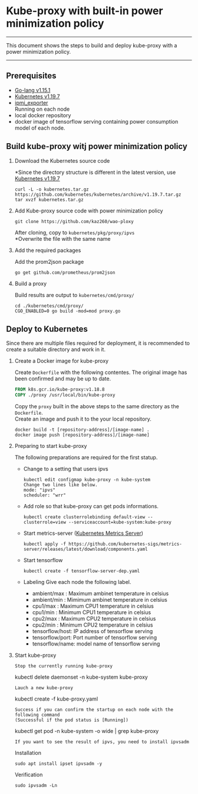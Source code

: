 # Kube-proxy with built-in power minimization policy

---

This document shows the steps to build and deploy kube-proxy with a power minimization policy.

---

## Prerequisites

* [Go-lang v1.15.1](https://golang.org/)
* [Kubernetes v1.19.7](https://github.com/kubernetes/kubernetes/releases/tag/v1.19.7)
* [ipmi_exporter](https://github.com/soundcloud/ipmi_exporter)  
  Running on each node
* local docker repository  
* docker image of tensorflow serving containing power consumption model of each node.  

## Build kube-proxy witj power minimization policy

1. Download the Kubernetes source code

    *Since the directory structure is different in the latest version, use [Kubernetes v1.19.7](https://github.com/kubernetes/kubernetes/releases/tag/v1.19.7)
    ```
    curl -L -o kubernetes.tar.gz https://github.com/kubernetes/kubernetes/archive/v1.19.7.tar.gz
    tar xvzf kubernetes.tar.gz
    ```

2. Add Kube-proxy source code with power minimization policy
    ```
    git clone https://github.com/kaz260/wao-ploxy
    ```
    After cloning, copy to `kubernetes/pkg/proxy/ipvs`  
    *Overwrite the file with the same name

3. Add the required packages

    Add the prom2json package
    ```
    go get github.com/prometheus/prom2json
    ```

4. Build a proxy

    Build results are output to `kubernetes/cmd/proxy/`
    ```
    cd ./kubernetes/cmd/proxy/
    CGO_ENABLED=0 go build -mod=mod proxy.go
    ```

## Deploy to Kubernetes

Since there are multiple files required for deployment, it is recommended to create a suitable directory and work in it.

1. Create a Docker image for kube-proxy

    Create `Dockerfile` with the following contentes.
    The original image has been confirmed and may be up to date.
    ``` Dockerfile
    FROM k8s.gcr.io/kube-proxy:v1.18.8
    COPY ./proxy /usr/local/bin/kube-proxy
    ```
    Copy the `proxy` built in the above steps to the same directory as the `Dockerfile`.  
    Create an image and push it to the your local repository.
    ```
    docker build -t [repository-address]/[image-name] .
    docker image push [repository-address]/[image-name]
    ```

2. Preparing to start kube-proxy

    The following preparations are required for the first statup.
    * Change to a setting that users ipvs
        ```
        kubectl edit configmap kube-proxy -n kube-system
        Change two lines like below.
        mode: "ipvs"
        scheduler: "wrr"
        ```
    * Add role so that kube-proxy can get pods informations.
        ```
        kubectl create clusterrolebinding default-view --clusterrole=view --serviceaccount=kube-system:kube-proxy
        ```
    * Start metrics-server ([Kubernetes Metrics Server](https://github.com/kubernetes-sigs/metrics-server))
        ```
        kubectl apply -f https://github.com/kubernetes-sigs/metrics-server/releases/latest/download/components.yaml
        ```
    * Start tensorflow

        ```
        kubectl create -f tensorflow-server-dep.yaml
        ```
    * Labeling
        Give each node the following label.
        * ambient/max : Maximum ambinet temperature in celsius
        * ambient/min : Mimimum ambinet temperature in celsius
        * cpu1/max : Maximum CPU1 temperature in celsius
        * cpu1/min : Minimum CPU1 temperature in celsius
        * cpu2/max : Maximum CPU2 temperature in celsius
        * cpu2/min : Minimum CPU2 temperature in celsius
        * tensorflow/host: IP address of tensorflow serving
        * tensorflow/port: Port number of tensorflow serving
        * tensorflow/name: model name of tensorflow serving

3. Start kube-proxy

    ```
    Stop the currently running kube-proxy
    ```
    kubectl delete daemonset -n kube-system kube-proxy
    ```
    Lauch a new kube-proxy
    ```
    kubectl create -f kube-proxy.yaml
    ```
    Success if you can confirm the startup on each node with the following command
    (Successful if the pod status is [Running])
    ```
    kubectl get pod -n kube-system -o wide | grep kube-proxy
    ```
    If you want to see the result of ipvs, you need to install ipvsadm
    ```
    Installation
    ```
    sudo apt install ipset ipvsadm -y
    ```
    Verification
    ```
    sudo ipvsadm -Ln
    ```
